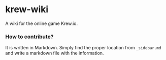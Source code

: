 # krew-wiki
A wiki for the online game Krew.io.

### How to contribute?
It is written in Markdown. Simply find the proper location from `_sidebar.md` and write a markdown file with the information.